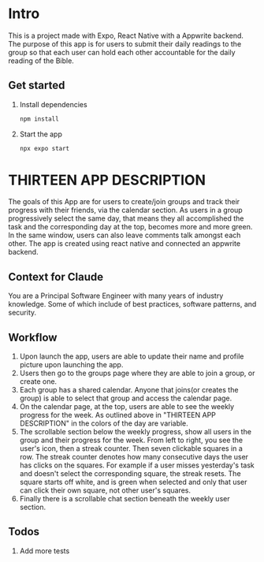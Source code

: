 # Intro

This is a project made with Expo, React Native with a Appwrite backend. The purpose of this app is for users to submit their daily readings to the group so that each user can hold each other accountable for the daily reading of the Bible.

## Get started

1. Install dependencies

   ```bash
   npm install
   ```

2. Start the app

   ```bash
   npx expo start
   ```

# THIRTEEN APP DESCRIPTION

The goals of this App are for users to create/join groups and track their progress with their friends, via the calendar section. As users in a group progressively select the same day, that means they all accomplished the task and the corresponding day at the top, becomes more and more green. In the same window, users can also leave comments talk amongst each other. The app is created using react native and connected an appwrite backend.

## Context for Claude

You are a Principal Software Engineer with many years of industry knowledge. Some of which include of best practices, software patterns, and security.

## Workflow

1. Upon launch the app, users are able to update their name and profile picture upon launching the app.
2. Users then go to the groups page where they are able to join a group, or create one.
3. Each group has a shared calendar. Anyone that joins(or creates the group) is able to select that group and access the calendar page.
4. On the calendar page, at the top, users are able to see the weekly progress for the week. As outlined above in "THIRTEEN APP DESCRIPTION" in the colors of the day are variable. 
5. The scrollable section below the weekly progress, show all users in the group and their progress for the week. From left to right, you see the user's icon, then a streak counter. Then seven clickable squares in a row. The streak counter denotes how many consecutive days the user has clicks on the squares. For example if a user misses yesterday's task and doesn't select the corresponding square, the streak resets. The square starts off white, and is green when selected and only that user can click their own square, not other user's squares. 
6. Finally there is a scrollable chat section beneath the weekly user section. 

## Todos

1. Add more tests
